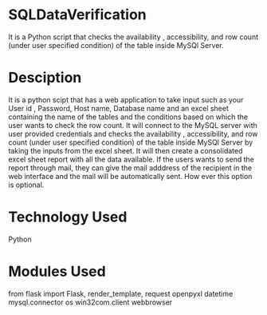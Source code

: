 # SQLDataVerification
It is a Python script that checks the availability , accessibility, and row count (under user specified condition) of the table inside MySQl Server. 


# Desciption

It is a python scipt that has a web application to take input such as your User id , Password, Host name, Database name and an excel sheet containing the name of the tables and the conditions based on which the user wants to check the row count. 
It will connect to the MySQL server with user provided credentials and checks the availability , accessibility, and row count (under user specified condition) of the table inside MySQl Server by taking the inputs from the excel sheet. 
It will then create a consolidated excel sheet report with all the data available. If the users wants to send the report through mail, they can give the mail adddress of the recipient in the web interface and the mail will be automatically sent. How ever this option is optional.

# Technology Used 

Python

# Modules Used

from flask import Flask, render_template, request
openpyxl
datetime
mysql.connector
os
win32com.client
webbrowser 
